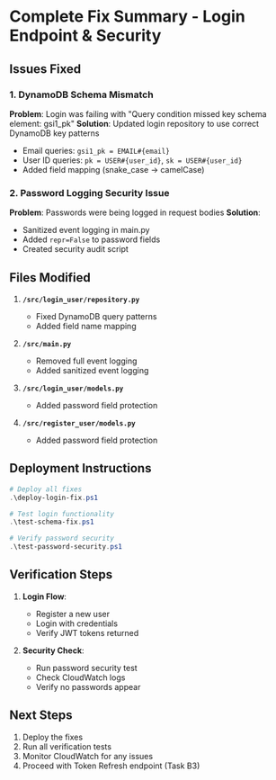 # Complete Fix Summary - Login Endpoint & Security

## Issues Fixed

### 1. DynamoDB Schema Mismatch
**Problem**: Login was failing with "Query condition missed key schema element: gsi1_pk"
**Solution**: Updated login repository to use correct DynamoDB key patterns
- Email queries: `gsi1_pk = EMAIL#{email}`
- User ID queries: `pk = USER#{user_id}`, `sk = USER#{user_id}`
- Added field mapping (snake_case → camelCase)

### 2. Password Logging Security Issue
**Problem**: Passwords were being logged in request bodies
**Solution**: 
- Sanitized event logging in main.py
- Added `repr=False` to password fields
- Created security audit script

## Files Modified

1. **`/src/login_user/repository.py`**
   - Fixed DynamoDB query patterns
   - Added field name mapping

2. **`/src/main.py`**
   - Removed full event logging
   - Added sanitized event logging

3. **`/src/login_user/models.py`**
   - Added password field protection

4. **`/src/register_user/models.py`**
   - Added password field protection

## Deployment Instructions

```powershell
# Deploy all fixes
.\deploy-login-fix.ps1

# Test login functionality
.\test-schema-fix.ps1

# Verify password security
.\test-password-security.ps1
```

## Verification Steps

1. **Login Flow**:
   - Register a new user
   - Login with credentials
   - Verify JWT tokens returned

2. **Security Check**:
   - Run password security test
   - Check CloudWatch logs
   - Verify no passwords appear

## Next Steps

1. Deploy the fixes
2. Run all verification tests
3. Monitor CloudWatch for any issues
4. Proceed with Token Refresh endpoint (Task B3)

